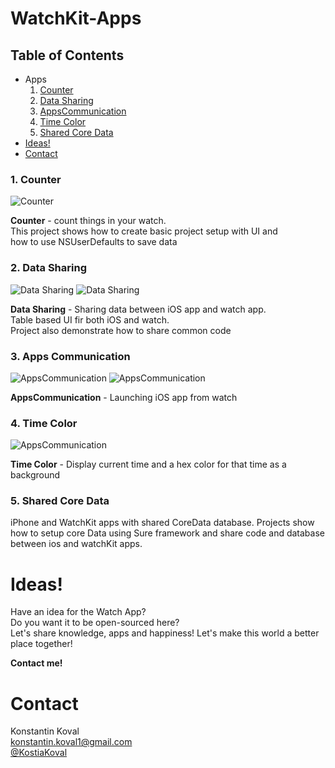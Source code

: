 WatchKit-Apps
=============

Table of Contents
---

- Apps
  1. [Counter](#1-counter)
  2. [Data Sharing](#2-data-sharing)
  3. [AppsCommunication](#3-apps-communication)
  4. [Time Color](#4-time-color)    
  5. [Shared Core Data](#5-shared-core-data)
- [Ideas!](#ideas)
- [Contact](#contact)


### 1. Counter 

![Counter](https://raw.githubusercontent.com/konstantinkoval/WatchKit-Apps/master/images/watch-counter.jpg)

**Counter** - count things in your watch.  
This project shows how to create basic project setup with UI and   
how to use NSUserDefaults to save data

### 2. Data Sharing  

![Data Sharing](https://raw.githubusercontent.com/konstantinkoval/WatchKit-Apps/master/images/watch-DataSharing.jpg)
![Data Sharing](https://raw.githubusercontent.com/konstantinkoval/WatchKit-Apps/master/images/iphone-DataSharing.png)

**Data Sharing** - Sharing data between iOS app and watch app.  
Table based UI fir both iOS and watch.  
Project also demonstrate how to share common code  

### 3. Apps Communication

![AppsCommunication](https://raw.githubusercontent.com/konstantinkoval/WatchKit-Apps/master/images/watch-ApsCommunication.jpg)
![AppsCommunication](https://raw.githubusercontent.com/konstantinkoval/WatchKit-Apps/master/images/iphone-ApsCommunication.png)

**AppsCommunication** - Launching iOS app from watch

### 4. Time Color

![AppsCommunication](https://raw.githubusercontent.com/konstantinkoval/WatchKit-Apps/master/images/Time-Color.gif)


**Time Color** - Display current time and a hex color for that time as a background

### 5. Shared Core Data

iPhone and WatchKit apps with shared CoreData database. Projects show how to setup core Data using Sure framework and share code and database between ios and watchKit apps.


# Ideas!  

Have an idea for the Watch App?  
Do you want it to be open-sourced here?  
Let's share knowledge, apps and happiness! Let's make this world a better place together!

**Contact me!**

# Contact

Konstantin Koval  
[konstantin.koval1@gmail.com](mailto:konstantin.koval1@gmail.com)  
[@KostiaKoval](https://twitter.com/KostiaKoval)